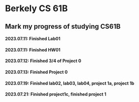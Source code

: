 # Berkely CS 61B
## Mark my progress of studying CS61B
#### 2023.07.11: Finished Lab01
#### 2023.07.11: Finished HW01
#### 2023.07.12: Finished 3/4 of Project 0
#### 2023.07.13: Finished Project 0
#### 2023.07.19: Finished lab02, lab03, lab04, project 1a, project 1b
#### 2023.07.21: Finished project1c, finished project 1
